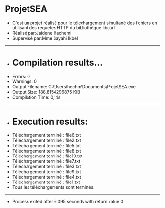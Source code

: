 # ProjetSEA
- C'est un projet réalisé pour le télechargement simultané des fichiers en utilisant des requetes HTTP du bibliothéque libcurl
- Réalisé par:Jaidene Hachemi
- Supervisé par:Mme Sayahi Ikbel
--------
- # Compilation results...
- Errors: 0
- Warnings: 0
- Output Filename: C:\Users\hechm\Documents\ProjetSEA.exe
- Output Size: 188,8154296875 KiB
- Compilation Time: 0,14s
--------
- # Execution results:
- Téléchargement terminé : file6.txt
- Téléchargement terminé : file2.txt
- Téléchargement terminé : file5.txt
- Téléchargement terminé : file8.txt
- Téléchargement terminé : file10.txt
- Téléchargement terminé : file7.txt
- Téléchargement terminé : file3.txt
- Téléchargement terminé : file9.txt
- Téléchargement terminé : file4.txt
- Téléchargement terminé : file1.txt
- Tous les téléchargements sont terminés.

--------------------------------
- Process exited after 6.095 seconds with return value 0
